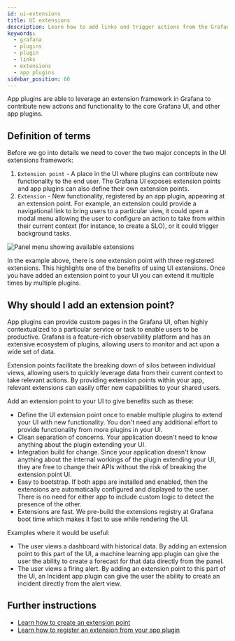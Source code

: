 ```yaml
---
id: ui-extensions
title: UI extensions
description: Learn how to add links and trigger actions from the Grafana user interface by using UI Extensions in app plugins.
keywords:
  - grafana
  - plugins
  - plugin
  - links
  - extensions
  - app plugins
sidebar_position: 60
---
```


App plugins are able to leverage an extension framework in Grafana to contribute new actions and functionality to the core Grafana UI, and other app plugins.

## Definition of terms

Before we go into details we need to cover the two major concepts in the UI extensions framework:

1. `Extension point` - A place in the UI where plugins can contribute new functionality to the end user. The Grafana UI exposes extension points and app plugins can also define their own extension points.
2. `Extension` - New functionality, registered by an app plugin, appearing at an extension point. For example, an extension could provide a navigational link to bring users to a particular view, it could open a modal menu allowing the user to configure an action to take from within their current context (for instance, to create a SLO), or it could trigger background tasks.

![Panel menu showing available extensions](/img/ui-extensions-menu.png)

In the example above, there is one extension point with three registered extensions. This highlights one of the benefits of using UI extensions. Once you have added an extension point to your UI you can extend it multiple times by multiple plugins.

## Why should I add an extension point?

App plugins can provide custom pages in the Grafana UI, often highly contextualized to a particular service or task to enable users to be productive. Grafana is a feature-rich observability platform and has an extensive ecosystem of plugins, allowing users to monitor and act upon a wide set of data.

Extension points facilitate the breaking down of silos between individual views, allowing users to quickly leverage data from their current context to take relevant actions. By providing extension points within your app, relevant extensions can easily offer new capabilities to your shared users.

Add an extension point to your UI to give benefits such as these:

- Define the UI extension point once to enable multiple plugins to extend your UI with new functionality. You don't need any additional effort to provide functionality from more plugins in your UI.
- Clean separation of concerns. Your application doesn't need to know anything about the plugin extending your UI.
- Integration build for change. Since your application doesn't know anything about the internal workings of the plugin extending your UI, they are free to change their APIs without the risk of breaking the extension point UI.
- Easy to bootstrap. If both apps are installed and enabled, then the extensions are automatically configured and displayed to the user. There is no need for either app to include custom logic to detect the presence of the other.
- Extensions are fast. We pre-build the extensions registry at Grafana boot time which makes it fast to use while rendering the UI.

Examples where it would be useful:

- The user views a dashboard with historical data. By adding an extension point to this part of the UI, a machine learning app plugin can give the user the ability to create a forecast for that data directly from the panel.
- The user views a firing alert. By adding an extension point to this part of the UI, an Incident app plugin can give the user the ability to create an incident directly from the alert view.

## Further instructions

- [Learn how to create an extension point](../ui-extensions/create-an-extension-point.md)
- [Learn how to register an extension from your app plugin](../ui-extensions/register-an-extension.md)
